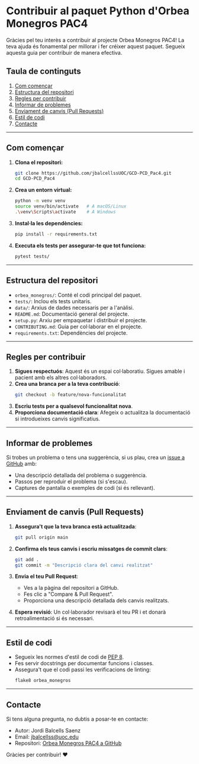 # Contribuir al paquet Python d'Orbea Monegros PAC4

Gràcies pel teu interès a contribuir al projecte Orbea Monegros PAC4! La teva ajuda és fonamental per millorar i fer créixer aquest paquet. Segueix aquesta guia per contribuir de manera efectiva.

## Taula de continguts
1. [Com començar](#com-començar)
2. [Estructura del repositori](#estructura-del-repositori)
3. [Regles per contribuir](#regles-per-contribuir)
4. [Informar de problemes](#informar-de-problemes)
5. [Enviament de canvis (Pull Requests)](#enviament-de-canvis-pull-requests)
6. [Estil de codi](#estil-de-codi)
7. [Contacte](#contacte)

---

## Com començar

1. **Clona el repositori:**
   ```bash
   git clone https://github.com/jbalcellssUOC/GCD-PCD_Pac4.git
   cd GCD-PCD_Pac4
   ```

2. **Crea un entorn virtual:**
   ```bash
   python -m venv venv
   source venv/bin/activate   # A macOS/Linux
   .\venv\Scripts\activate    # A Windows
   ```

3. **Instal·la les dependències:**
   ```bash
   pip install -r requirements.txt
   ```

4. **Executa els tests per assegurar-te que tot funciona:**
   ```bash
   pytest tests/
   ```

---

## Estructura del repositori

- `orbea_monegros/`: Conté el codi principal del paquet.
- `tests/`: Inclou els tests unitaris.
- `data/`: Arxius de dades necessaris per a l'anàlisi.
- `README.md`: Documentació general del projecte.
- `setup.py`: Arxiu per empaquetar i distribuir el projecte.
- `CONTRIBUTING.md`: Guia per col·laborar en el projecte.
- `requirements.txt`: Dependències del projecte.

---

## Regles per contribuir

1. **Sigues respectuós**: Aquest és un espai col·laboratiu. Sigues amable i pacient amb els altres col·laboradors.
2. **Crea una branca per a la teva contribució**:
   ```bash
   git checkout -b feature/nova-funcionalitat
   ```
3. **Escriu tests per a qualsevol funcionalitat nova**.
4. **Proporciona documentació clara**: Afegeix o actualitza la documentació si introdueixes canvis significatius.

---

## Informar de problemes

Si trobes un problema o tens una suggerència, si us plau, crea un [issue a GitHub](https://github.com/jbalcellssUOC/GCD-PCD_Pac4/issues) amb:

- Una descripció detallada del problema o suggerència.
- Passos per reproduir el problema (si s'escau).
- Captures de pantalla o exemples de codi (si és rellevant).

---

## Enviament de canvis (Pull Requests)

1. **Assegura't que la teva branca està actualitzada**:
   ```bash
   git pull origin main
   ```

2. **Confirma els teus canvis i escriu missatges de commit clars**:
   ```bash
   git add .
   git commit -m "Descripció clara del canvi realitzat"
   ```

3. **Envia el teu Pull Request**:
   - Ves a la pàgina del repositori a GitHub.
   - Fes clic a "Compare & Pull Request".
   - Proporciona una descripció detallada dels canvis realitzats.

4. **Espera revisió**: Un col·laborador revisarà el teu PR i et donarà retroalimentació si és necessari.

---

## Estil de codi

- Segueix les normes d'estil de codi de [PEP 8](https://peps.python.org/pep-0008/).
- Fes servir docstrings per documentar funcions i classes.
- Assegura't que el codi passi les verificacions de linting:
  ```bash
  flake8 orbea_monegros
  ```

---

## Contacte

Si tens alguna pregunta, no dubtis a posar-te en contacte:

- Autor: Jordi Balcells Saenz
- Email: [jbalcellss@uoc.edu](mailto:jbalcellss@uoc.edu)
- Repositori: [Orbea Monegros PAC4 a GitHub](https://github.com/jbalcellssUOC/GCD-PCD_Pac4.git)

Gràcies per contribuir! ❤️